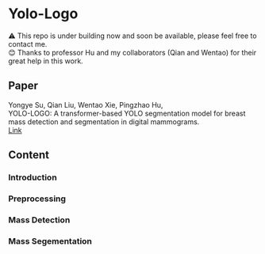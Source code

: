 # Yolo-Logo
⚠️ This repo is under building now and soon be available, please feel free to contact me.  
😊 Thanks to professor Hu and my collaborators (Qian and Wentao) for their great help in this work.

## Paper
Yongye Su, Qian Liu, Wentao Xie, Pingzhao Hu,   
YOLO-LOGO: A transformer-based YOLO segmentation model for breast mass detection and segmentation in digital mammograms.  
[Link](https://github.com/Lorisyy/Yolo-Logo)

## Content

### Introduction

### Preprocessing

### Mass Detection

### Mass Segementation

